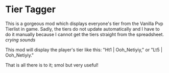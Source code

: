 # Tier Tagger
This is a gorgeous mod which displays everyone's tier from the Vanilla Pvp Tierlist in game. Sadly, the tiers do not update automatically and I have to do it manually because I cannot get the tiers straight from the spreadsheet. *crying sounds*

This mod will display the player's tier like this: "Ht1 | Ooh_Netiyiy," or "Lt5 | Ooh_Netiyiy."

That is all there is to it; smol but very useful!
